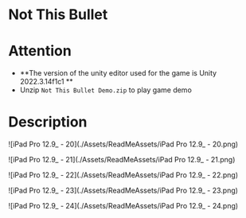 # Not This Bullet

# Attention

+ **The version of the unity editor used for the game is Unity 2022.3.14f1c1 **
+ Unzip `Not This Bullet Demo.zip` to play game demo

# Description

![iPad Pro 12.9_ - 20](./Assets/ReadMeAssets/iPad Pro 12.9_ - 20.png)

![iPad Pro 12.9_ - 21](./Assets/ReadMeAssets/iPad Pro 12.9_ - 21.png)

![iPad Pro 12.9_ - 22](./Assets/ReadMeAssets/iPad Pro 12.9_ - 22.png)

![iPad Pro 12.9_ - 23](./Assets/ReadMeAssets/iPad Pro 12.9_ - 23.png)

![iPad Pro 12.9_ - 24](./Assets/ReadMeAssets/iPad Pro 12.9_ - 24.png)



